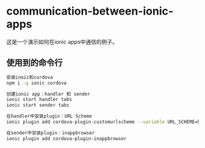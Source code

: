 # communication-between-ionic-apps
这是一个演示如何在ionic apps中通信的例子。

## 使用到的命令行

```bash
安装inoic和cordova
npm i -g ionic cordova

创建ionic app：handler 和 sender
ionic start handler tabs
ionic start sender tabs

在handler中安装plugin：URL Scheme
ionic plugin add cordova-plugin-customurlscheme --variable URL_SCHEME=handler

在sender中安装plugin：inappbrowser
ionic plugin add cordova-plugin-inappbrowser
```
